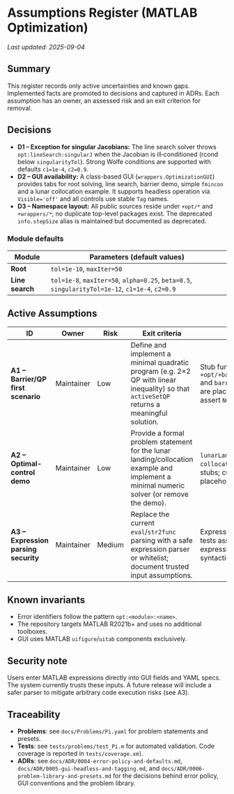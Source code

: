 # Assumptions Register (MATLAB Optimization)
_Last updated: 2025-09-04_

## Summary
This register records only active uncertainties and known gaps.  Implemented facts are promoted to decisions and captured in ADRs.  Each assumption has an owner, an assessed risk and an exit criterion for removal.

## Decisions
- **D1 – Exception for singular Jacobians:** The line search solver throws `opt:lineSearch:singularJ` when the Jacobian is ill‑conditioned (rcond below `singularityTol`).  Strong Wolfe conditions are supported with defaults `c1=1e‑4`, `c2=0.9`.
- **D2 – GUI availability:** A class-based GUI (`wrappers.OptimizationGUI`) provides tabs for root solving, line search, barrier demo, simple `fmincon` and a lunar collocation example.  It supports headless operation via `Visible='off'` and all controls use stable `Tag` names.
- **D3 – Namespace layout:** All public sources reside under `+opt/*` and `+wrappers/*`; no duplicate top-level packages exist.  The deprecated `info.stepSize` alias is maintained but documented as deprecated.

### Module defaults
| Module        | Parameters (default values)                            |
|---------------|--------------------------------------------------------|
| **Root**      | `tol=1e-10`, `maxIter=50`                             |
| **Line search** | `tol=1e-8`, `maxIter=50`, `alpha=0.25`, `beta=0.5`, `singularityTol=1e-12`, `c1=1e-4`, `c2=0.9` |

## Active Assumptions

| ID | Owner | Risk | Exit criteria | Evidence |
|----|-------|------|---------------|----------|
| **A1 – Barrier/QP first scenario** | Maintainer | Low | Define and implement a minimal quadratic program (e.g. 2×2 QP with linear inequality) so that `activeSetQP` returns a meaningful solution. | Stub functions `+opt/+barrier/activeSetQP.m` and `barrierMethodModule.m` are placeholders; tests assert `NOT_IMPLEMENTED`. |
| **A2 – Optimal-control demo** | Maintainer | Low | Provide a formal problem statement for the lunar landing/collocation example and implement a minimal numeric solver (or remove the demo). | `lunarLandingModule.m` and `collocationModule.m` are stubs; current GUI uses a toy placeholder. |
| **A3 – Expression parsing security** | Maintainer | Medium | Replace the current `eval`/`str2func` parsing with a safe expression parser or whitelist; document trusted input assumptions. | Expression fields in GUI and tests assume user‑provided expressions are trusted and syntactically valid MATLAB. |

## Known invariants
- Error identifiers follow the pattern `opt:<module>:<name>`.
- The repository targets MATLAB R2021b+ and uses no additional toolboxes.
- GUI uses MATLAB `uifigure`/`uitab` components exclusively.

## Security note
Users enter MATLAB expressions directly into GUI fields and YAML specs.  The system currently trusts these inputs.  A future release will include a safer parser to mitigate arbitrary code execution risks (see A3).

## Traceability
- **Problems**: see `docs/Problems/Pi.yaml` for problem statements and presets.
- **Tests**: see `tests/problems/test_Pi.m` for automated validation.  Code coverage is reported in `tests/coverage.xml`.
- **ADRs**: see `docs/ADR/0004-error-policy-and-defaults.md`, `docs/ADR/0005-gui-headless-and-tagging.md`, and `docs/ADR/0006-problem-library-and-presets.md` for the decisions behind error policy, GUI conventions and the problem library.